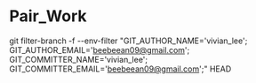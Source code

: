 # Pair_Work
git filter-branch -f --env-filter "GIT_AUTHOR_NAME='vivian_lee'; GIT_AUTHOR_EMAIL='beebeean09@gmail.com'; GIT_COMMITTER_NAME='vivian_lee'; GIT_COMMITTER_EMAIL='beebeean09@gmail.com';" HEAD

